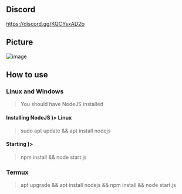 ## Discord
https://discord.gg/KQCYsxAD2b

## Picture
![image](https://user-images.githubusercontent.com/97077459/159224877-ab364ae4-cdf2-4424-9ac4-49a9315badb5.png)

## How to use
### **Linux and Windows**
>
> You should have NodeJS installed
>
#### Installing NodeJS )> Linux
>
> sudo apt update && apt install nodejs
>
#### Starting )>
>
> npm install && node start.js
>
### **Termux**
>
> apt upgrade && apt install nodejs && npm install && node start.js
